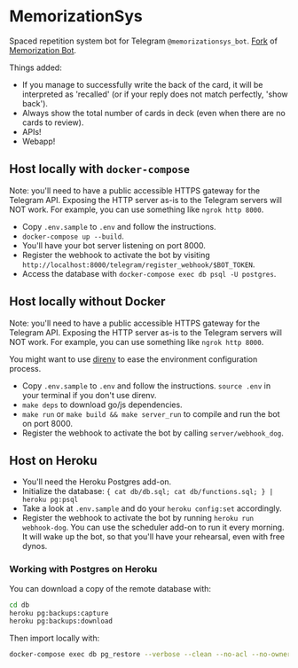 # MemorizationSys

Spaced repetition system bot for Telegram `@memorizationsys_bot`.
[Fork](https://github.com/bouk/memorizationbot) of [Memorization Bot](https://memorizationbot.com/).

Things added:

* If you manage to successfully write the back of the card, it will be interpreted as 'recalled' (or if your reply does not match perfectly, 'show back').
* Always show the total number of cards in deck (even when there are no cards to review).
* APIs!
* Webapp!

## Host locally with `docker-compose`

Note: you'll need to have a public accessible HTTPS gateway for the Telegram API.
Exposing the HTTP server as-is to the Telegram servers will NOT work.
For example, you can use something like `ngrok http 8000`.

* Copy `.env.sample` to `.env` and follow the instructions.
* `docker-compose up --build`.
* You'll have your bot server listening on port 8000.
* Register the webhook to activate the bot by visiting `http://localhost:8000/telegram/register_webhook/$BOT_TOKEN`.
* Access the database with `docker-compose exec db psql -U postgres`.

## Host locally without Docker

Note: you'll need to have a public accessible HTTPS gateway for the Telegram API.
Exposing the HTTP server as-is to the Telegram servers will NOT work.
For example, you can use something like `ngrok http 8000`.

You might want to use [direnv](https://direnv.net/) to ease the environment configuration process.

* Copy `.env.sample` to `.env` and follow the instructions. `source .env` in your terminal if you don't use direnv.
* `make deps` to download go/js dependencies.
* `make run` or `make build && make server_run` to compile and run the bot on port 8000.
* Register the webhook to activate the bot by calling `server/webhook_dog`.

## Host on Heroku

* You'll need the Heroku Postgres add-on.
* Initialize the database: `{ cat db/db.sql; cat db/functions.sql; } | heroku pg:psql`
* Take a look at `.env.sample` and do your `heroku config:set` accordingly.
* Register the webhook to activate the bot by running `heroku run webhook-dog`. You can use the scheduler add-on to run it every morning. It will wake up the bot, so that you'll have your rehearsal, even with free dynos.

### Working with Postgres on Heroku

You can download a copy of the remote database with:

```sh
cd db
heroku pg:backups:capture
heroku pg:backups:download
```

Then import locally with:

```sh
docker-compose exec db pg_restore --verbose --clean --no-acl --no-owner -h localhost -U postgres -d postgres /docker-entrypoint-initdb.d/latest.dump
```
